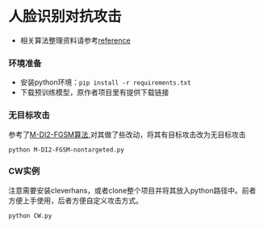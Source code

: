 # 人脸识别对抗攻击
* 相关算法整理资料请参考[reference](https://github.com/Louis14lan/adversarial-sample/blob/master/doc/reference.md)

### 环境准备
* 安装python环境：`pip install -r requirements.txt`
* 下载预训练模型，原作者项目里有提供下载链接

### 无目标攻击
参考了[M-DI2-FGSM算法](https://github.com/ppwwyyxx/Adversarial-Face-Attack),对其做了些改动，将其有目标攻击改为无目标攻击
```
python M-DI2-FGSM-nontargeted.py 
```

### CW实例
注意需要安装cleverhans，或者clone整个项目并将其放入python路径中。前者方便上手使用，后者方便自定义攻击方式。
```
python CW.py
```